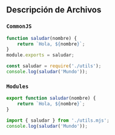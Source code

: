 
## Descripción de Archivos

### `CommonJS`
```js
function saludar(nombre) {
    return `Hola, ${nombre}`;
}
module.exports = saludar;

const saludar = require('./utils');
console.log(saludar('Mundo'));
```

### `Modules`
```js
export function saludar(nombre) {
    return `Hola, ${nombre}`;
}

import { saludar } from './utils.mjs';
console.log(saludar('Mundo'));
```
